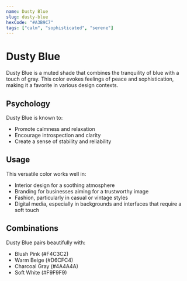 ```yaml
---
name: Dusty Blue
slug: dusty-blue
hexCode: "#A3B9C7"
tags: ["calm", "sophisticated", "serene"]
---
```


# Dusty Blue

Dusty Blue is a muted shade that combines the tranquility of blue with a touch of gray. This color evokes feelings of peace and sophistication, making it a favorite in various design contexts.

## Psychology

Dusty Blue is known to:
- Promote calmness and relaxation
- Encourage introspection and clarity
- Create a sense of stability and reliability

## Usage

This versatile color works well in:
- Interior design for a soothing atmosphere
- Branding for businesses aiming for a trustworthy image
- Fashion, particularly in casual or vintage styles
- Digital media, especially in backgrounds and interfaces that require a soft touch

## Combinations

Dusty Blue pairs beautifully with:
- Blush Pink (#F4C3C2)
- Warm Beige (#D6CFC4)
- Charcoal Gray (#4A4A4A)
- Soft White (#F9F9F9)